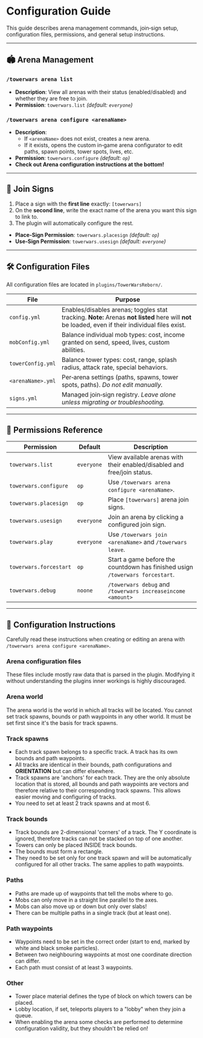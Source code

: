 # Configuration Guide

This guide describes arena management commands, join‐sign setup, configuration files, permissions, and general setup instructions.

---

## 🏟 Arena Management

### `/towerwars arena list`
- **Description**: View all arenas with their status (enabled/disabled) and whether they are free to join.
- **Permission**: `towerwars.list` _(default: `everyone`)_

### `/towerwars arena configure <arenaName>`
- **Description**:
    - If `<arenaName>` does not exist, creates a new arena.
    - If it exists, opens the custom in‑game arena configurator to edit paths, spawn points, tower spots, lives, etc.
- **Permission**: `towerwars.configure` _(default: `op`)_
- **Check out Arena configuration instructions at the bottom!**

---

## 🔖 Join Signs

1. Place a sign with the **first line** exactly: `[towerwars]`
2. On the **second line**, write the exact name of the arena you want this sign to link to.
3. The plugin will automatically configure the rest.

- **Place‑Sign Permission**: `towerwars.placesign` _(default: `op`)_
- **Use‑Sign Permission**: `towerwars.usesign` _(default: `everyone`)_

---

## 🛠 Configuration Files

All configuration files are located in `plugins/TowerWarsReborn/`.

| File                  | Purpose                                                                                                                                            |
|-----------------------|----------------------------------------------------------------------------------------------------------------------------------------------------|
| `config.yml`          | Enables/disables arenas; toggles stat tracking. **Note:** Arenas **not listed** here will **not** be loaded, even if their individual files exist. |
| `mobConfig.yml`       | Balance individual mob types: cost, income granted on send, speed, lives, custom abilities.                                                        |
| `towerConfig.yml`     | Balance tower types: cost, range, splash radius, attack rate, special behaviors.                                                                   |
| `<arenaName>.yml`     | Per‑arena settings (paths, spawns, tower spots, paths). _Do not edit manually._                              |
| `signs.yml`           | Managed join‐sign registry. _Leave alone unless migrating or troubleshooting._                                                                     |

---

## 🔐 Permissions Reference

| Permission             | Default    | Description                                                                   |
|------------------------|------------|-------------------------------------------------------------------------------|
| `towerwars.list`       | `everyone` | View available arenas with their enabled/disabled and free/join status.       |
| `towerwars.configure`  | `op`       | Use `/towerwars arena configure <arenaName>`.                                 |
| `towerwars.placesign`  | `op`       | Place `[towerwars]` arena join signs.                                         |
| `towerwars.usesign`    | `everyone` | Join an arena by clicking a configured join sign.                             |
| `towerwars.play`       | `everyone` | Use `/towerwars join <arenaName>` and `/towerwars leave`.                     |
| `towerwars.forcestart` | `op`       | Start a game before the countdown has finished usign `/towerwars forcestart`. |
| `towerwars.debug`      | `noone`    | `/towerwars debug` and `/towerwars increaseincome <amount>`                   |

---

## 📝 Configuration Instructions

Carefully read these instructions when creating or editing an arena with `/towerwars arena configure <arenaName>`.

### Arena configuration files
These files include mostly raw data that is parsed in the plugin. Modifying it without understanding the plugins inner workings is highly discouraged.

### Arena world
The arena world is the world in which all tracks will be located. You cannot set track spawns, bounds or path waypoints in any other world.
It must be set first since it's the basis for track spawns.
  
### Track spawns
- Each track spawn belongs to a specific track. A track has its own bounds and path waypoints. 
- All tracks are identical in their bounds, path configurations and **ORIENTATION** but can differ elsewhere.
- Track spawns are 'anchors' for each track. They are the only absolute location that is stored, all bounds and path waypoints are vectors and therefore relative to their corresponding track spawns. This allows easier moving and configuring of tracks.
- You need to set at least 2 track spawns and at most 6.

### Track bounds
- Track bounds are 2-dimensional 'corners' of a track. The Y coordinate is ignored, therefore tracks can not be stacked on top of one another. 
- Towers can only be placed INSIDE track bounds.
- The bounds must form a rectangle. 
- They need to be set only for one track spawn and will be automatically configured for all other tracks. The same applies to path waypoints.
  
### Paths
- Paths are made up of waypoints that tell the mobs where to go. 
- Mobs can only move in a straight line parallel to the axes.
- Mobs can also move up or down but only over slabs!
- There can be multiple paths in a single track (but at least one).
  
### Path waypoints
- Waypoints need to be set in the correct order (start to end, marked by white and black smoke particles). 
- Between two neighbouring waypoints at most one coordinate direction can differ.
- Each path must consist of at least 3 waypoints.

### Other
- Tower place material defines the type of block on which towers can be placed.
- Lobby location, if set, teleports players to a "lobby" when they join a queue.
- When enabling the arena some checks are performed to determine configuration validity, but they shouldn't be relied on!